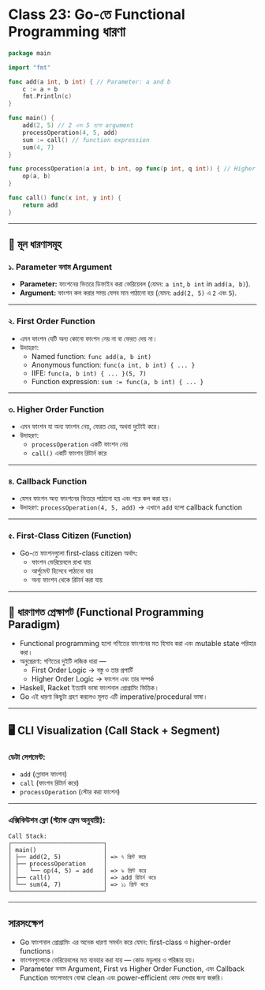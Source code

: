 # Class 23: Go-তে Functional Programming ধারণা

```go
package main

import "fmt"

func add(a int, b int) { // Parameter: a and b
    c := a + b
    fmt.Println(c)
}

func main() {
    add(2, 5) // 2 এবং 5 হলো argument
    processOperation(4, 5, add)
    sum := call() // function expression
    sum(4, 7)
}

func processOperation(a int, b int, op func(p int, q int)) { // Higher order function
    op(a, b)
}

func call() func(x int, y int) {
    return add
}
```

---

## 🧠 মূল ধারণাসমূহ

### ১. Parameter বনাম Argument

- **Parameter:** ফাংশনের ভিতরে ডিফাইন করা ভেরিয়েবল (যেমন: `a int`, `b int` in `add(a, b)`).
- **Argument:** ফাংশন কল করার সময় যেসব মান পাঠানো হয় (যেমন: `add(2, 5)` এ `2` এবং `5`).

---

### ২. First Order Function

- এমন ফাংশন যেটি অন্য কোনো ফাংশন নেয় না বা ফেরত দেয় না।
- উদাহরণ:
    - Named function: `func add(a, b int)`
    - Anonymous function: `func(a int, b int) { ... }`
    - IIFE: `func(a, b int) { ... }(5, 7)`
    - Function expression: `sum := func(a, b int) { ... }`

---

### ৩. Higher Order Function

- এমন ফাংশন যা অন্য ফাংশন নেয়, ফেরত দেয়, অথবা দুটোই করে।
- উদাহরণ:
    - `processOperation` একটি ফাংশন নেয়
    - `call()` একটি ফাংশন রিটার্ন করে

---

### ৪. Callback Function

- যেসব ফাংশন অন্য ফাংশনের ভিতরে পাঠানো হয় এবং পরে কল করা হয়।
- উদাহরণ: `processOperation(4, 5, add)` → এখানে `add` হলো callback function

---

### ৫. First-Class Citizen (Function)

- Go-তে ফাংশনগুলো first-class citizen অর্থাৎ:
    - ফাংশন ভেরিয়েবলে রাখা যায়
    - আর্গুমেন্ট হিসেবে পাঠানো যায়
    - অন্য ফাংশন থেকে রিটার্ন করা যায়

---

## 🧠 ধারণাগত প্রেক্ষাপট (Functional Programming Paradigm)

- Functional programming হলো গণিতের ফাংশনের মত হিসাব করা এবং mutable state পরিহার করা।
- অনুপ্রেরণা: গণিতের দুইটি লজিক ধারা —
    - First Order Logic → বস্তু ও তার প্রপার্টি
    - Higher Order Logic → ফাংশন এবং তার সম্পর্ক
- Haskell, Racket ইত্যাদি ভাষা ফাংশনাল প্রোগ্রামিং ভিত্তিক।
- Go এই ধারণা কিছুটা গ্রহণ করলেও মূলত এটি imperative/procedural ভাষা।

---

## 🖥️ CLI Visualization (Call Stack + Segment)

### ডেটা সেগমেন্ট:

- `add` (গ্লোবাল ফাংশন)
- `call` (ফাংশন রিটার্ন করে)
- `processOperation` (স্টোর করা ফাংশন)

---

### এক্সিকিউশন ফ্লো (স্ট্যাক ফ্রেম অনুযায়ী):

```
Call Stack:
┌──────────────────────────┐
│ main()                   │
│ ├── add(2, 5)            │ => ৭ প্রিন্ট করে
│ ├── processOperation     │
│ │   └── op(4, 5) → add   │ => ৯ প্রিন্ট করে
│ ├── call()               │ => add রিটার্ন করে
│ └── sum(4, 7)            │ => ১১ প্রিন্ট করে
└──────────────────────────┘
```

---

##  সারসংক্ষেপ

-  Go ফাংশনাল প্রোগ্রামিং এর অনেক ধারণা সমর্থন করে যেমন: first-class ও higher-order functions।
-  ফাংশনগুলোকে ভেরিয়েবলের মত ব্যবহার করা যায় — কোড মডুলার ও পরিষ্কার হয়।
-  Parameter বনাম Argument, First vs Higher Order Function, এবং Callback Function ভালোভাবে বোঝা clean এবং power-efficient কোড লেখার জন্য জরুরি।
